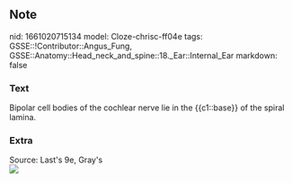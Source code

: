 ## Note
nid: 1661020715134
model: Cloze-chrisc-ff04e
tags: GSSE::!Contributor::Angus_Fung, GSSE::Anatomy::Head_neck_and_spine::18._Ear::Internal_Ear
markdown: false

### Text
Bipolar cell bodies of the cochlear nerve lie in the {{c1::base}} of the spiral lamina.

### Extra
<div>
  Source: Last's 9e, Gray's
</div>
<div>
  <div><img src=
  "paste-379479a541dc8dc7a681ac30938ac9f733b8970d.jpg"></div>
</div>
